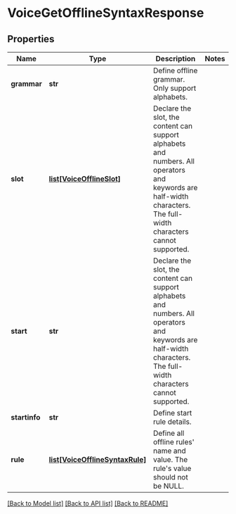 # VoiceGetOfflineSyntaxResponse

## Properties
Name | Type | Description | Notes
------------ | ------------- | ------------- | -------------
**grammar** | **str** |  Define offline grammar. Only support alphabets.  | 
**slot** | [**list[VoiceOfflineSlot]**](VoiceOfflineSlot.md) |  Declare the slot, the content can support alphabets and numbers. All operators and keywords are half-width characters. The full-width characters cannot supported.  | 
**start** | **str** |  Declare the slot, the content can support alphabets and numbers. All operators and keywords are half-width characters. The full-width characters cannot supported.  | 
**startinfo** | **str** |  Define start rule details.  | 
**rule** | [**list[VoiceOfflineSyntaxRule]**](VoiceOfflineSyntaxRule.md) |  Define all offline rules&#39; name and value. The rule&#39;s value should not be NULL.  | 

[[Back to Model list]](../README.md#documentation-for-models) [[Back to API list]](../README.md#documentation-for-api-endpoints) [[Back to README]](../README.md)



